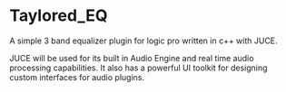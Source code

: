 # Taylored_EQ
A simple 3 band equalizer plugin for logic pro written in c++ with JUCE.

JUCE will be used for its built in Audio Engine and real time audio processing capabilities.
It also has a powerful UI toolkit for designing custom interfaces for audio plugins.






